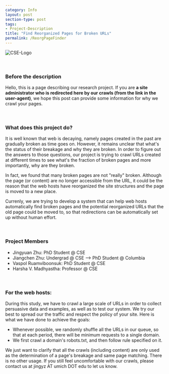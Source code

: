 ```yaml
---
category: Info
layout: post
section-type: post
tags:
- Project-Description
title: "Find Reorganized Pages for Broken URLs"
permalink: /ReorgPageFinder
---
```


<img src="https://www.eecs.umich.edu/eecs/images/faculty-CSE-hi.png" alt="CSE-Logo" title="CSE-Logo" style="border: 0"/>
<!-- ![](https://www.eecs.umich.edu/eecs/images/faculty-CSE-hi.png) -->
<br><br><br>

###  Before the description
Hello, this is a page describing our research project. If you are **a site administrator who is redirected here by our crawls (from the link in the user-agent)**, we hope this post can provide some information for why we crawl your pages.
<br><br><br>

### What does this project do?
It is well known that web is decaying, namely pages created in the past are gradually broken as time goes on. However, it remains unclear that what's the status of their breakage and why they are broken. In order to figure out the answers to those questions, our project is trying to crawl URLs created at different times to see what's the fraction of broken pages and more importantly, why are they broken. 

In fact, we found that many broken pages are not "really" broken. Although the page (or content) are no longer accessible from the URL, it could be the reason that the web hosts have reorganized the site structures and the page is moved to a new place.  

Currenly, we are trying to develop a system that can help web hosts automatically find broken pages and the potential reorganized URLs that the old page could be moved to, so that redirections can be automatically set up without human effort.
<br><br><br>

### Project Members
- Jingyuan Zhu: PhD Student @ CSE
- Jiangchen Zhu: Undergrad @ CSE --> PhD Student @ Columbia
- Vaspol Ruamviboonsuk: PhD Student @ CSE
- Harsha V. Madhyastha: Professor @ CSE
<br><br><br>

### For the web hosts:
During this study, we have to crawl a large scale of URLs in order to collect persuasive data and examples, as well as to test our system. We try our best to spread our the traffic and respect the policy of your site. Here is what we have done to achieve the goals:
- Whenever possible, we randomly shuffle all the URLs in our queue, so that at each period, there will be minimum requests to a single domain.
- We first crawl a domain's robots.txt, and then follow rule specified on it.

We just want to clarify that all the crawls (including content) are only used as the determination of a page's breakage and same page matching. There is no other usage. If you still feel uncomfortable with our crawls, please contact us at jingyz AT umich DOT edu to let us know.
